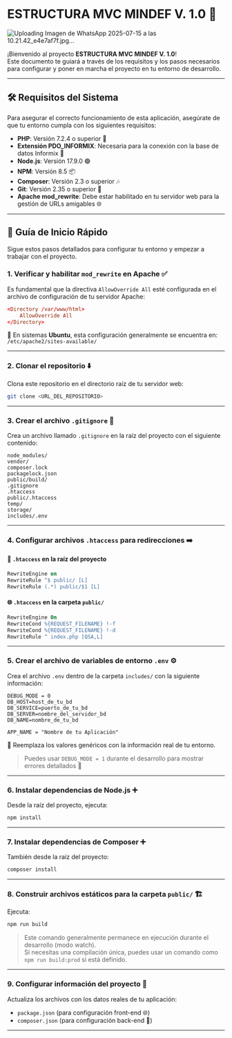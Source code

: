 # ESTRUCTURA MVC MINDEF V. 1.0 🚀

![Uploading Imagen de WhatsApp 2025-07-15 a las 10.21.42_e4e7af7f.jpg…]()


¡Bienvenido al proyecto **ESTRUCTURA MVC MINDEF V. 1.0**!  
Este documento te guiará a través de los requisitos y los pasos necesarios para configurar y poner en marcha el proyecto en tu entorno de desarrollo.

---

## 🛠️ Requisitos del Sistema

Para asegurar el correcto funcionamiento de esta aplicación, asegúrate de que tu entorno cumpla con los siguientes requisitos:

- **PHP**: Versión 7.2.4 o superior 🐘  
- **Extensión PDO_INFORMIX**: Necesaria para la conexión con la base de datos Informix 💾  
- **Node.js**: Versión 17.9.0 🟢  
- **NPM**: Versión 8.5 📦  
- **Composer**: Versión 2.3 o superior 🎶  
- **Git**: Versión 2.35 o superior 🌳  
- **Apache mod_rewrite**: Debe estar habilitado en tu servidor web para la gestión de URLs amigables 🌐

---

## 🏁 Guía de Inicio Rápido

Sigue estos pasos detallados para configurar tu entorno y empezar a trabajar con el proyecto.

### 1. Verificar y habilitar `mod_rewrite` en Apache ✅

Es fundamental que la directiva `AllowOverride All` esté configurada en el archivo de configuración de tu servidor Apache:

```conf
<Directory /var/www/html>
    AllowOverride All
</Directory>
```

📁 En sistemas **Ubuntu**, esta configuración generalmente se encuentra en:  
`/etc/apache2/sites-available/`

---

### 2. Clonar el repositorio ⬇️

Clona este repositorio en el directorio raíz de tu servidor web:

```bash
git clone <URL_DEL_REPOSITORIO>
```

---

### 3. Crear el archivo `.gitignore` 🚫

Crea un archivo llamado `.gitignore` en la raíz del proyecto con el siguiente contenido:

```gitignore
node_modules/
vendor/
composer.lock
packagelock.json
public/build/
.gitignore
.htaccess
public/.htaccess
temp/
storage/
includes/.env
```

---

### 4. Configurar archivos `.htaccess` para redirecciones ➡️

#### 📁 `.htaccess` en la raíz del proyecto

```apache
RewriteEngine on
RewriteRule ^$ public/ [L]
RewriteRule (.*) public/$1 [L]
```

#### 🌐 `.htaccess` en la carpeta `public/`

```apache
RewriteEngine On
RewriteCond %{REQUEST_FILENAME} !-f
RewriteCond %{REQUEST_FILENAME} !-d
RewriteRule ^ index.php [QSA,L]
```

---

### 5. Crear el archivo de variables de entorno `.env` ⚙️

Crea el archivo `.env` dentro de la carpeta `includes/` con la siguiente información:

```env
DEBUG_MODE = 0
DB_HOST=host_de_tu_bd
DB_SERVICE=puerto_de_tu_bd
DB_SERVER=nombre_del_servidor_bd
DB_NAME=nombre_de_tu_bd

APP_NAME = "Nombre de tu Aplicación"
```

🔑 Reemplaza los valores genéricos con la información real de tu entorno.

> Puedes usar `DEBUG_MODE = 1` durante el desarrollo para mostrar errores detallados 🐛

---

### 6. Instalar dependencias de Node.js ➕

Desde la raíz del proyecto, ejecuta:

```bash
npm install
```

---

### 7. Instalar dependencias de Composer ➕

También desde la raíz del proyecto:

```bash
composer install
```

---

### 8. Construir archivos estáticos para la carpeta `public/` 🏗️

Ejecuta:

```bash
npm run build
```

> Este comando generalmente permanece en ejecución durante el desarrollo (modo watch).  
> Si necesitas una compilación única, puedes usar un comando como `npm run build:prod` si está definido.

---

### 9. Configurar información del proyecto 📝

Actualiza los archivos con los datos reales de tu aplicación:

- `package.json` (para configuración front-end 🌐)
- `composer.json` (para configuración back-end 🐘)

---

